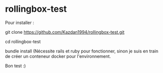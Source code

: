 # rollingbox-test

Pour installer :

git clone https://github.com/Kazdan1994/rollingbox-test.git

cd rollingbox-test

bundle install (Nécessite rails et ruby pour fonctionner, sinon je suis en train de créer un conteneur docker pour l'environnement.

Bon test :)
